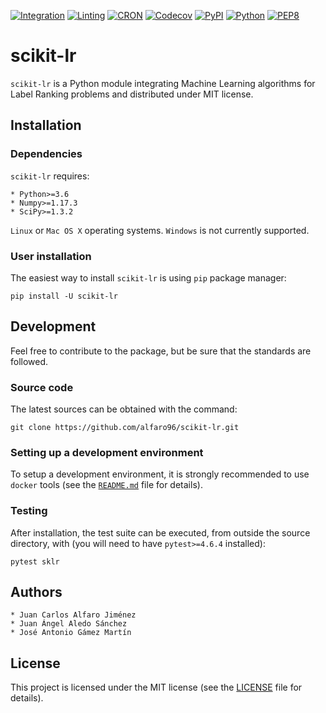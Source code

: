 [![Integration](https://github.com/alfaro96/scikit-lr/workflows/Continuous%20integration%20tests/badge.svg)](https://github.com/alfaro96/scikit-lr/actions?query=workflow%3A%22Continuous+integration+tests%22)
[![Linting](https://github.com/alfaro96/scikit-lr/workflows/Linting%20tests/badge.svg)](https://github.com/alfaro96/scikit-lr/actions?query=workflow%3A%22Linting+tests%22)
[![CRON](https://github.com/alfaro96/scikit-lr/workflows/Daily%20wheels%20tests/badge.svg)](https://github.com/alfaro96/scikit-lr/actions?query=workflow%3A%22Daily+wheels+tests%22)
[![Codecov](https://codecov.io/gh/alfaro96/scikit-lr/branch/master/graph/badge.svg)](https://codecov.io/gh/alfaro96/scikit-lr)
[![PyPI](https://badge.fury.io/py/scikit-lr.svg)](https://pypi.org/project/scikit-lr/)
[![Python](https://img.shields.io/pypi/pyversions/scikit-lr.svg)](https://pypi.org/project/scikit-lr/)
[![PEP8](https://img.shields.io/badge/code%20style-pep8-orange.svg)](https://www.python.org/dev/peps/pep-0008/)

# scikit-lr

`scikit-lr` is a Python module integrating Machine Learning algorithms for Label Ranking problems and distributed under MIT license.

## Installation

### Dependencies

`scikit-lr` requires:

    * Python>=3.6
    * Numpy>=1.17.3
    * SciPy>=1.3.2

`Linux` or `Mac OS X` operating systems. `Windows` is not currently supported.

### User installation

The easiest way to install `scikit-lr` is using `pip` package manager:

```
pip install -U scikit-lr
```

## Development

Feel free to contribute to the package, but be sure that the standards are followed.

### Source code

The latest sources can be obtained with the command:

```
git clone https://github.com/alfaro96/scikit-lr.git
```

### Setting up a development environment

To setup a development environment, it is strongly recommended to use `docker` tools (see the [`README.md`](https://github.com/alfaro96/scikit-lr/tree/master/docker/development/README.md) file for details).

### Testing

After installation, the test suite can be executed, from outside the source directory, with (you will need to have `pytest>=4.6.4` installed):

```
pytest sklr
```

## Authors

    * Juan Carlos Alfaro Jiménez
    * Juan Ángel Aledo Sánchez
    * José Antonio Gámez Martín

## License

This project is licensed under the MIT license (see the [LICENSE](https://github.com/alfaro96/scikit-lr/blob/master/LICENSE) file for details).
